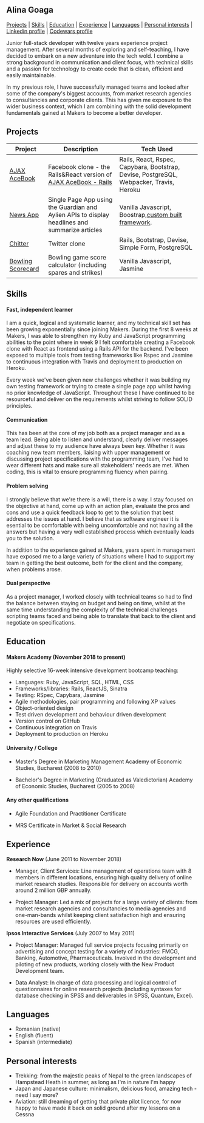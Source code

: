 ## Alina Goaga

[Projects](#projects) | [Skills](#skills) | [Education](#education) | [Experience](#experience) | [Languages](#languages) | [Personal interests](#personal_interests) | [Linkedin profile](https://www.linkedin.com/in/alina-goaga-2a6618104/) | [Codewars profile](https://www.codewars.com/users/AlinaGoaga) 

Junior full-stack developer with twelve years experience project management. After several months of exploring and self-teaching, I have decided to embark on a new adventure into the tech wold. I combine a strong background in communication and client focus, with technical skills and a passion for technology to create code that is clean, efficient and easily maintainable.

In my previous role, I have successfully managed teams and looked after some of the company's biggest accounts, from market research agencies to consultancies and corporate clients. This has given me exposure to the wider business context, which I am combining with the solid development fundamentals gained at Makers to become a better developer.

<a name="projects"></a>
## Projects 

|Project | Description | Tech Used | 
|--------|-------------|-----------|
|[AJAX AceBook](https://github.com/AlinaGoaga/AJAX_AceBook_ReactVersion)| Facebook clone - the Rails&React version of [AJAX AceBook - Rails](https://github.com/AlinaGoaga/AJAX-AceBook)| Rails, React, Rspec, Capybara, Bootstrap, Devise, PostgreSQL, Webpacker, Travis, Heroku 
|[News App](https://github.com/AlinaGoaga/NewsSummary)| Single Page App using the Guardian and Aylien APIs to display headlines and summarize articles| Vanilla Javascript, Boostrap,[custom built framework](https://github.com/AlinaGoaga/JS_TestingFramework).
|[Chitter](https://github.com/AlinaGoaga/Chitter_TwitterClone)| Twitter clone| Rails, Bootstrap, Devise, Simple Form, PostgreSQL
|[Bowling Scorecard](https://github.com/AlinaGoaga/BowlingScorecard)| Bowling game score calculator (including spares and strikes)| Vanilla Javascript, Jasmine

<a name="skills"></a>
## Skills

#### Fast, independent learner

I am a quick, logical and systematic learner, and my technical skill set has been growing exponentially since joining Makers. During the first 8 weeks at Makers, I was able to strengthen my Ruby and JavaScript programming abilities to the point where in week 9 I felt comfortable creating a Facebook clone with React as frontend using a Rails API for the backend. I've been exposed to multiple tools from testing frameworks like Rspec and Jasmine to continuous integration with Travis and deployment to production on Heroku. 

Every week we've been given new challenges whether it was building my own testing framework or trying to create a single page app whilst having no prior knowledge of JavaScript. Throughout these I have continued to be resourceful and deliver on the requirements whilst striving to follow SOLID principles. 

#### Communication

This has been at the core of my job both as a project manager and as a team lead. Being able to listen and understand, clearly deliver messages and adjust these to my audience have always been key. Whether it was coaching new team members, liaising with upper management or discussing project specifications with the programming team, I've had to wear different hats and make sure all stakeholders' needs are met. When coding, this is vital to ensure programming fluency when pairing. 

#### Problem solving

I strongly believe that we're there is a will, there is a way. I stay focused on the objective at hand, come up with an action plan, evaluate the pros and cons and use a quick feedback loop to get to the solution that best addresses the issues at hand. I believe that as software engineer it is esential to be comfortable with being uncomfortable and not having all the answers but having a very well established process which eventually leads you to the solution. 

In addition to the experience gained at Makers, years spent in management have exposed me to a large variety of situations where I had to support my team in getting the best outcome, both for the client and the company, when problems arose. 

#### Dual perspective

As a project manager, I worked closely with technical teams so had to find the balance between staying on budget and being on time, whilst at the same time understanding the complexity of the technical challenges scripting teams faced and being able to translate that back to the client and negotiate on specifications.

<a name="education"></a>
## Education

#### Makers Academy (November 2018 to present)

Highly selective 16-week intensive development bootcamp teaching:

- Languages: Ruby, JavaScript, SQL, HTML, CSS
- Frameworks/libraries: Rails, ReactJS, Sinatra
- Testing: RSpec, Capybara, Jasmine
- Agile methodologies, pair programming and following XP values
- Object-oriented design
- Test driven development and behaviour driven development
- Version control on GitHub
- Continuous integration on Travis 
- Deployment to production on Heroku

#### University / College 

- Master's Degree in Marketing Management
Academy of Economic Studies, Bucharest (2008 to 2010) 

- Bachelor's Degree in Marketing (Graduated as Valedictorian)
Academy of Economic Studies, Bucharest (2005 to 2008) 

#### Any other qualifications

- Agile Foundation and Practitioner Certificate

- MRS Certificate in Market & Social Research

<a name="experience"></a>
## Experience

**Research Now** (June 2011 to November 2018)    

- Manager, Client Services:
Line management of operations team with 8 members in different locations, ensuring high quality delivery of online market research studies. Responsible for delivery on accounts worth around 2 million GBP annually.

- Project Manager:
Led a mix of projects for a large variety of clients: from market research agencies and consultancies to media agencies and one-man-bands whilst keeping client satisfaction high and ensuring resources are used efficiently. 

**Ipsos Interactive Services** (July 2007 to May 2011)

- Project Manager:
Managed full service projects focusing primarily on advertising and concept testing for a variety of industries: FMCG, Banking, Automotive, Pharmaceuticals. Involved in the development and piloting of new products, working closely with the New Product Development team.

- Data Analyst:
In charge of data processing and logical control of questionnaires for online research projects (including syntaxes for database checking in SPSS and deliverables in SPSS, Quantum, Excel). 

<a name="languages"></a>
## Languages

- Romanian (native)
- English (fluent)
- Spanish (intermediate) 

<a name="personal_interests"></a>
## Personal interests

- Trekking: from the majestic peaks of Nepal to the green landscapes of Hampstead Heath in summer, as long as I'm in nature I'm happy
- Japan and Japanese culture: minimalism, delicious food, amazing tech - need I say more?
- Aviation: still dreaming of getting that private pilot licence, for now happy to have made it back on solid ground after my lessons on a Cessna 
